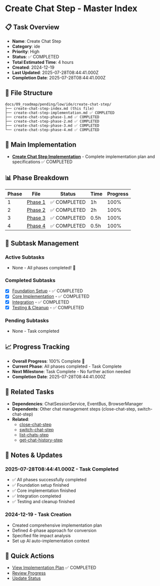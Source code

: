 # Create Chat Step - Master Index

## 📋 Task Overview
- **Name**: Create Chat Step
- **Category**: ide
- **Priority**: High
- **Status**: ✅ COMPLETED
- **Total Estimated Time**: 4 hours
- **Created**: 2024-12-19
- **Last Updated**: 2025-07-28T08:44:41.000Z
- **Completion Date**: 2025-07-28T08:44:41.000Z

## 📁 File Structure
```
docs/09_roadmap/pending/low/ide/create-chat-step/
├── create-chat-step-index.md (this file)
├── create-chat-step-implementation.md ✅ COMPLETED
├── create-chat-step-phase-1.md ✅ COMPLETED
├── create-chat-step-phase-2.md ✅ COMPLETED
├── create-chat-step-phase-3.md ✅ COMPLETED
└── create-chat-step-phase-4.md ✅ COMPLETED
```

## 🎯 Main Implementation
- **[Create Chat Step Implementation](./create-chat-step-implementation.md)** - Complete implementation plan and specifications ✅ COMPLETED

## 📊 Phase Breakdown
| Phase | File | Status | Time | Progress |
|-------|------|--------|------|----------|
| 1 | [Phase 1](./create-chat-step-phase-1.md) | ✅ COMPLETED | 1h | 100% |
| 2 | [Phase 2](./create-chat-step-phase-2.md) | ✅ COMPLETED | 2h | 100% |
| 3 | [Phase 3](./create-chat-step-phase-3.md) | ✅ COMPLETED | 0.5h | 100% |
| 4 | [Phase 4](./create-chat-step-phase-4.md) | ✅ COMPLETED | 0.5h | 100% |

## 🔄 Subtask Management
### Active Subtasks
- None - All phases completed! 🎉

### Completed Subtasks
- [x] [Foundation Setup](./create-chat-step-phase-1.md) - ✅ COMPLETED
- [x] [Core Implementation](./create-chat-step-phase-2.md) - ✅ COMPLETED
- [x] [Integration](./create-chat-step-phase-3.md) - ✅ COMPLETED
- [x] [Testing & Cleanup](./create-chat-step-phase-4.md) - ✅ COMPLETED

### Pending Subtasks
- None - Task completed

## 📈 Progress Tracking
- **Overall Progress**: 100% Complete 🎉
- **Current Phase**: All phases completed - Task Complete
- **Next Milestone**: Task Complete - No further action needed
- **Completion Date**: 2025-07-28T08:44:41.000Z

## 🔗 Related Tasks
- **Dependencies**: ChatSessionService, EventBus, BrowserManager
- **Dependents**: Other chat management steps (close-chat-step, switch-chat-step)
- **Related**: 
  - [close-chat-step](../close-chat-step/close-chat-step-implementation.md)
  - [switch-chat-step](../switch-chat-step/switch-chat-step-implementation.md)
  - [list-chats-step](../list-chats-step/list-chats-step-implementation.md)
  - [get-chat-history-step](../get-chat-history-step/get-chat-history-step-implementation.md)

## 📝 Notes & Updates

### 2025-07-28T08:44:41.000Z - Task Completed
- ✅ All phases successfully completed
- ✅ Foundation setup finished
- ✅ Core implementation finished
- ✅ Integration completed
- ✅ Testing and cleanup finished

### 2024-12-19 - Task Creation
- Created comprehensive implementation plan
- Defined 4-phase approach for conversion
- Specified file impact analysis
- Set up AI auto-implementation context

## 🚀 Quick Actions
- [View Implementation Plan](./create-chat-step-implementation.md) ✅ COMPLETED
- [Review Progress](#progress-tracking)
- [Update Status](#notes--updates) 